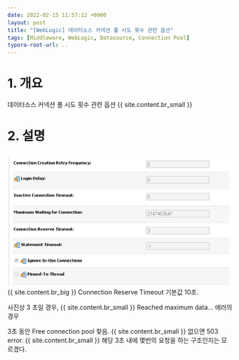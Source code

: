 ```yaml
---
date: 2022-02-15 11:57:12 +0900
layout: post
title: "[WebLogic] 데이터소스 커넥션 풀 시도 횟수 관련 옵션"
tags: [Middleware, WebLogic, Datasource, Connection Pool]
typora-root-url: ..
---
```



# 1. 개요

데이터소스 커넥션 풀 시도 횟수 관련 옵션
{{ site.content.br_small }}
# 2. 설명

![Datasource-retry-options_1](/../assets/posts/images/WebLogic/Datasource-retry-options/Datasource-retry-options_1.png)
{{ site.content.br_big }}
Connection Reserve Timeout 기본값 10초.

사진상 3 초일 경우,
{{ site.content.br_small }}
Reached maximum data... 에러의 경우

3초 동안 Free connection pool 찾음.
{{ site.content.br_small }}
없으면 503 error.
{{ site.content.br_small }}
해당 3초 내에 몇번의 요청을 하는 구조인지는 모르겠다.
